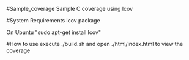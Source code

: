 #Sample_coverage
Sample C coverage using lcov

#System Requirements
lcov package

On Ubuntu "sudo apt-get install lcov"

#How to use
execute ./build.sh and open ./html/index.html to view the coverage
